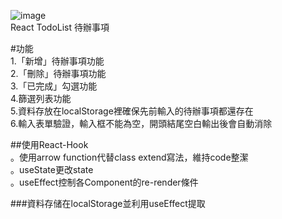 ![image](https://github.com/gn00667340/React-TodoList/blob/master/TodoList.gif)  
React TodoList 待辦事項  
  
#功能  
1.「新增」待辦事項功能  
2.「刪除」待辦事項功能  
3.「已完成」勾選功能  
4.篩選列表功能  
5.資料存放在localStorage裡確保先前輸入的待辦事項都還存在  
6.輸入表單驗證，輸入框不能為空，開頭結尾空白輸出後會自動消除  

##使用React-Hook  
。使用arrow function代替class extend寫法，維持code整潔  
。useState更改state  
。useEffect控制各Component的re-render條件  

###資料存储在localStorage並利用useEffect提取  


